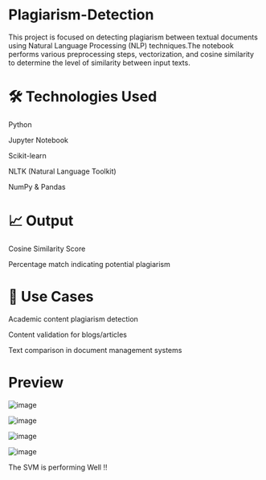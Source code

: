 # Plagiarism-Detection

This project is focused on detecting plagiarism between textual documents using Natural Language Processing (NLP) techniques.The notebook performs various preprocessing steps, vectorization, and cosine similarity to determine the level of similarity between input texts.

# 🛠️ Technologies Used

Python

Jupyter Notebook

Scikit-learn

NLTK (Natural Language Toolkit)

NumPy & Pandas

# 📈 Output

Cosine Similarity Score

Percentage match indicating potential plagiarism

# 📌 Use Cases

Academic content plagiarism detection

Content validation for blogs/articles

Text comparison in document management systems

# Preview

![image](https://github.com/user-attachments/assets/41519c73-2b09-4460-aaa1-6f11bc9ff8d9)

![image](https://github.com/user-attachments/assets/875e37a0-b8c4-44ae-8955-bba7c33989ea)

![image](https://github.com/user-attachments/assets/1bfe3c84-c9cc-4e35-af86-2cc4f247e227)

![image](https://github.com/user-attachments/assets/1c0fe975-608b-4d3f-b1ea-6499311c57ef)

The SVM is performing Well !!
